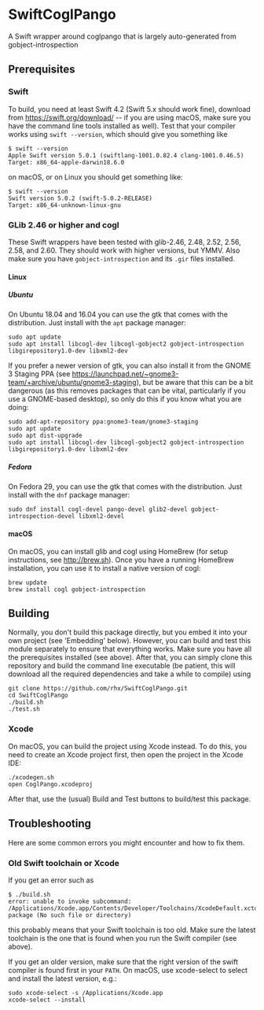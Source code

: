 # SwiftCoglPango
A Swift wrapper around coglpango that is largely auto-generated from gobject-introspection


## Prerequisites

### Swift

To build, you need at least Swift 4.2 (Swift 5.x should work fine), download from https://swift.org/download/ -- if you are using macOS, make sure you have the command line tools installed as well).  Test that your compiler works using `swift --version`, which should give you something like

	$ swift --version
	Apple Swift version 5.0.1 (swiftlang-1001.0.82.4 clang-1001.0.46.5)
	Target: x86_64-apple-darwin18.6.0

on macOS, or on Linux you should get something like:

	$ swift --version
	Swift version 5.0.2 (swift-5.0.2-RELEASE)
	Target: x86_64-unknown-linux-gnu

### GLib 2.46 or higher and cogl

These Swift wrappers have been tested with glib-2.46, 2.48, 2.52, 2.56, 2.58, and 2.60.  They should work with higher versions, but YMMV.  Also make sure you have `gobject-introspection` and its `.gir` files installed.

#### Linux

##### Ubuntu

On Ubuntu 18.04 and 16.04 you can use the gtk that comes with the distribution.  Just install with the `apt` package manager:

	sudo apt update
	sudo apt install libcogl-dev libcogl-gobject2 gobject-introspection libgirepository1.0-dev libxml2-dev

If you prefer a newer version of gtk, you can also install it from the GNOME 3 Staging PPA (see https://launchpad.net/~gnome3-team/+archive/ubuntu/gnome3-staging), but be aware that this can be a bit dangerous (as this removes packages that can be vital, particularly if you use a GNOME-based desktop), so only do this if you know what you are doing:

	sudo add-apt-repository ppa:gnome3-team/gnome3-staging
	sudo apt update
	sudo apt dist-upgrade
	sudo apt install libcogl-dev libcogl-gobject2 gobject-introspection libgirepository1.0-dev libxml2-dev

##### Fedora

On Fedora 29, you can use the gtk that comes with the distribution.  Just install with the `dnf` package manager:

	sudo dnf install cogl-devel pango-devel glib2-devel gobject-introspection-devel libxml2-devel

#### macOS

On macOS, you can install glib and cogl using HomeBrew (for setup instructions, see http://brew.sh).  Once you have a running HomeBrew installation, you can use it to install a native version of cogl:

	brew update
	brew install cogl gobject-introspection


## Building
Normally, you don't build this package directly, but you embed it into your own project (see 'Embedding' below).  However, you can build and test this module separately to ensure that everything works.  Make sure you have all the prerequisites installed (see above).  After that, you can simply clone this repository and build the command line executable (be patient, this will download all the required dependencies and take a while to compile) using

	git clone https://github.com/rhx/SwiftCoglPango.git
	cd SwiftCoglPango
	./build.sh
	./test.sh

### Xcode

On macOS, you can build the project using Xcode instead.  To do this, you need to create an Xcode project first, then open the project in the Xcode IDE:

	./xcodegen.sh
	open CoglPango.xcodeproj

After that, use the (usual) Build and Test buttons to build/test this package.



## Troubleshooting
Here are some common errors you might encounter and how to fix them.

### Old Swift toolchain or Xcode
If you get an error such as

	$ ./build.sh 
	error: unable to invoke subcommand: /Applications/Xcode.app/Contents/Developer/Toolchains/XcodeDefault.xctoolchain/usr/bin/swift-package (No such file or directory)
	
this probably means that your Swift toolchain is too old.  Make sure the latest toolchain is the one that is found when you run the Swift compiler (see above).

  If you get an older version, make sure that the right version of the swift compiler is found first in your `PATH`.  On macOS, use xcode-select to select and install the latest version, e.g.:

	sudo xcode-select -s /Applications/Xcode.app
	xcode-select --install

